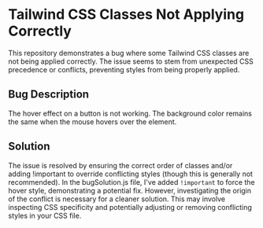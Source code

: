 # Tailwind CSS Classes Not Applying Correctly

This repository demonstrates a bug where some Tailwind CSS classes are not being applied correctly.  The issue seems to stem from unexpected CSS precedence or conflicts, preventing styles from being properly applied.

## Bug Description

The hover effect on a button is not working.  The background color remains the same when the mouse hovers over the element.

## Solution

The issue is resolved by ensuring the correct order of classes and/or adding !important to override conflicting styles (though this is generally not recommended).  In the bugSolution.js file, I've added `!important` to force the hover style, demonstrating a potential fix. However, investigating the origin of the conflict is necessary for a cleaner solution.  This may involve inspecting CSS specificity and potentially adjusting or removing conflicting styles in your CSS file.